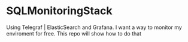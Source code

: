 # SQLMonitoringStack
Using Telegraf | ElasticSearch and Grafana. I want a way to monitor my enviroment for free. This repo will show how to do that 
